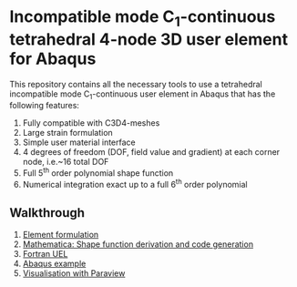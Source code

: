 # Incompatible mode C<sub>1</sub>-continuous tetrahedral 4-node 3D user element for Abaqus

This repository contains all the necessary tools to use a tetrahedral incompatible mode C<sub>1</sub>-continuous user element in Abaqus that has the following features:

1. Fully compatible with C3D4-meshes
2. Large strain formulation
3. Simple user material interface
5. 4 degrees of freedom (DOF, field value and gradient) at each corner node, i.e.~16 total DOF
6. Full 5<sup>th</sup> order polynomial shape function
7. Numerical integration exact up to a full 6<sup>th</sup> order polynomial

## Walkthrough

1. [Element formulation](./1_Element_formulation)
2. [Mathematica: Shape function derivation and code generation](./2_Mathematica)
3. [Fortran UEL](./3_Fortran_UEL)
4. [Abaqus example](./4_ABQ_Example)
5. [Visualisation with Paraview](./5_Visualisation)
